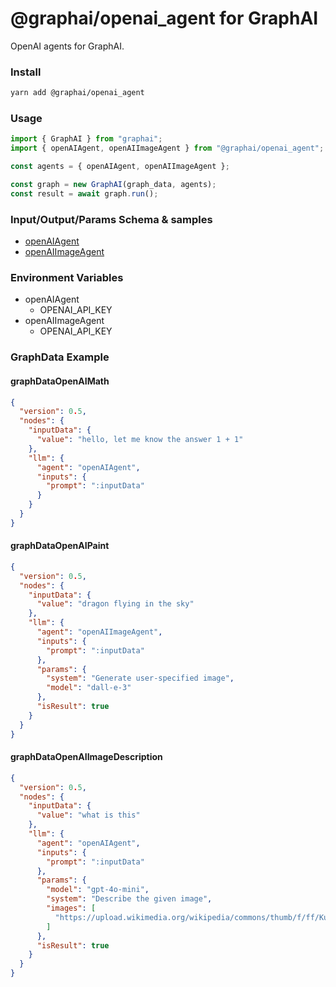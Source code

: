 
# @graphai/openai_agent for GraphAI

OpenAI agents for GraphAI.

### Install

```sh
yarn add @graphai/openai_agent
```


### Usage

```typescript
import { GraphAI } from "graphai";
import { openAIAgent, openAIImageAgent } from "@graphai/openai_agent";

const agents = { openAIAgent, openAIImageAgent };

const graph = new GraphAI(graph_data, agents);
const result = await graph.run();
```

### Input/Output/Params Schema & samples
 - [openAIAgent](https://github.com/receptron/graphai/blob/main/docs/agentDocs/llm/openAIAgent.md)
 - [openAIImageAgent](https://github.com/receptron/graphai/blob/main/docs/agentDocs/llm/openAIImageAgent.md)

### Environment Variables
 - openAIAgent
   - OPENAI_API_KEY
 - openAIImageAgent
   - OPENAI_API_KEY



### GraphData Example

#### graphDataOpenAIMath
```json
{
  "version": 0.5,
  "nodes": {
    "inputData": {
      "value": "hello, let me know the answer 1 + 1"
    },
    "llm": {
      "agent": "openAIAgent",
      "inputs": {
        "prompt": ":inputData"
      }
    }
  }
}
```

#### graphDataOpenAIPaint
```json
{
  "version": 0.5,
  "nodes": {
    "inputData": {
      "value": "dragon flying in the sky"
    },
    "llm": {
      "agent": "openAIImageAgent",
      "inputs": {
        "prompt": ":inputData"
      },
      "params": {
        "system": "Generate user-specified image",
        "model": "dall-e-3"
      },
      "isResult": true
    }
  }
}
```

#### graphDataOpenAIImageDescription
```json
{
  "version": 0.5,
  "nodes": {
    "inputData": {
      "value": "what is this"
    },
    "llm": {
      "agent": "openAIAgent",
      "inputs": {
        "prompt": ":inputData"
      },
      "params": {
        "model": "gpt-4o-mini",
        "system": "Describe the given image",
        "images": [
          "https://upload.wikimedia.org/wikipedia/commons/thumb/f/ff/Kumamoto_Castle_Keep_Tower_20221022-3.jpg/1920px-Kumamoto_Castle_Keep_Tower_20221022-3.jpg"
        ]
      },
      "isResult": true
    }
  }
}
```





